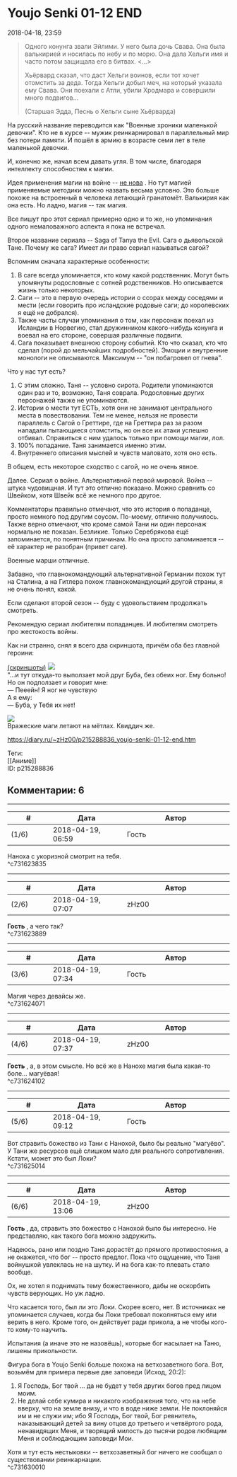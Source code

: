 Youjo Senki 01-12 END
=====================

  
2018-04-18, 23:59  
 
>  Одного конунга звали Эйлими. У него была дочь Свава. Она была валькирией и носилась по небу и по морю. Она дала Хельги имя и часто потом защищала его в битвах. <...>   
>    
>  Хьёрвард сказал, что даст Хельги воинов, если тот хочет отомстить за деда. Тогда Хельги добыл меч, на который указала ему Свава. Они поехали с Атли, убили Хродмара и совершили много подвигов...   
>    
>  (Старшая Эдда, Песнь о Хельги сыне Хьёрварда) 

   
   
 На русский название переводится как "Военные хроники маленькой девочки". Кто не в курсе -- мужик реинкарнировал в параллельный мир без потери памяти. И пошёл в армию в возрасте семи лет в теле маленькой девочки.   
   
 И, конечно же, начал всем давать угля. В том числе, благодаря интеллекту способностям к магии.   
   
 Идея применения магии на войне --  [не нова](https://en.wikipedia.org/wiki/Helm_of_Awe)  . Но тут магией применяемые методики можно назвать весьма условно. Это больше похоже на встроенный в человека летающий гранатомёт. Валькирия как она есть. Но ладно, магия -- так магия.   
   
 Все пишут про этот сериал примерно одно и то же, но упоминания одного немаловажного аспекта я пока не встречал.   
   
 Второе название сериала -- Saga of Tanya the Evil. Сага о дьявольской Тане. Почему же сага? Имеет ли право сериал называться сагой?   
   
 Вспомним сначала характерные особенности:   
 1) В саге всегда упоминается, кто кому какой родственник. Могут быть упомянуты родословные с сотней родственников. Но описывается жизнь только некоторых.   
 2) Саги -- это в первую очередь истории о ссорах между соседями и мести (если говорить про исландские родовые саги; до королевских я ещё не добрался).   
 3) Также часты случаи упоминания о том, как персонаж поехал из Исландии в Норвегию, стал дружинником какого-нибудь конунга и воевал на его стороне, совершая различные подвиги.   
 4) Сага показывает внешнюю сторону событий. Кто что сказал, кто что сделал (порой до мельчайших подробностей). Эмоции и внутренние монологи не описываются. Максимум -- "он побагровел от гнева".   
   
 Что у нас тут есть?   
 1) С этим сложно. Таня -- условно сирота. Родители упоминаются один раз и то, возможно, Таня соврала. Родословные других персонажей также не упоминаются.   
 2) Истории о мести тут ЕСТЬ, хотя они не занимают центрального места в повествовании. Тем не менее, нельзя не провести параллель с Сагой о Греттире, где на Греттира раз за разом нападали пытающиеся отомстить, но он все их атаки успешно отбивал. Справиться с ним удалось только при помощи магии, лол.   
 3) 100% попадание. Таня занимается именно этим.   
 4) Внутреннего описания мыслей и чувств маловато, хотя оно есть.   
   
 В общем, есть некоторое сходство с сагой, но не очень явное.   
   
 Далее. Сериал о войне. Альтернативной первой мировой. Война -- штука чудовищная. И тут это отлично показано. Можно сравнить со Швейком, хотя Швейк всё же немного про другое.   
   
 Комментаторы правильно отмечают, что это история о попаданце, просто немного под другим соусом. По-моему, отлично получилось. Также верно отмечают, что кроме самой Тани ни один персонаж нормально не показан. Безликие. Только Серебрякова ещё запоминается, по понятным причинам. Но она просто запоминается -- её характер не разобран (привет саге).   
   
 Военные марши отличные.   
   
 Забавно, что главнокомандующий альтернативной Германии похож тут на Сталина, а на Гитлера похож главнокомандующий другой страны, я не очень понял, какой.   
   
 Если сделают второй сезон -- буду с удовольствием продолжать смотреть.   
   
 Рекомендую сериал любителям попаданцев. И любителям смотреть про жестокость войны.   
   
 Как ни странно, снял я всего два скриншота, причём оба без главной героини:   
   
  [(скриншоты)](https://zHz00.diary.ru/p215288836.htm?index=1#linkmore215288836m1)      [![](https://i.imgur.com/3S0CkhYl.jpg)](https://i.imgur.com/3S0CkhY.jpg)    
 "...и тут откуда-то выползает мой друг Буба, без обеих ног. Ему больно! Но он подползает и говорит мне:   
 — Пееейн! Я ног не чувствую   
 А я ему:   
 — Буба, у Тебя их нет!   
   
  [![](https://i.imgur.com/ZgBxIl6l.jpg)](https://i.imgur.com/ZgBxIl6.jpg)    
 Вражеские маги летают на мётлах. Квиддич же.   
    
     
  
<https://diary.ru/~zHz00/p215288836_youjo-senki-01-12-end.htm>  
  
Теги:  
[[Аниме]]  
ID: p215288836  


Комментарии: 6
--------------

  


---



|         #         |              Дата              |                     Автор                     |           ID           |
| --- | --- | --- | --- |
| (1/6) | 2018-04-19, 06:59 | Гость | c731623835 |

  
 Наноха с укоризной смотрит на тебя.   
 ^c731623835

---



|         #         |              Дата              |                     Автор                     |           ID           |
| --- | --- | --- | --- |
| (2/6) | 2018-04-19, 07:07 | zHz00 | c731623889 |

  
  **Гость**  , а чего так?   
 ^c731623889

---



|         #         |              Дата              |                     Автор                     |           ID           |
| --- | --- | --- | --- |
| (3/6) | 2018-04-19, 07:34 | Гость | c731624071 |

  
 Магия через девайсы же.   
 ^c731624071

---



|         #         |              Дата              |                     Автор                     |           ID           |
| --- | --- | --- | --- |
| (4/6) | 2018-04-19, 07:37 | zHz00 | c731624102 |

  
  **Гость**  , а, в этом смысле. Но всё же в Нанохе магия была какая-то боле... магуёвая!   
 ^c731624102

---



|         #         |              Дата              |                     Автор                     |           ID           |
| --- | --- | --- | --- |
| (5/6) | 2018-04-19, 09:12 | Гость | c731625014 |

  
 Вот стравить божество из Тани с Нанохой, было бы реально "магуёво". У Тани же ресурсов ещё слишком мало для реального сопротивления. Кстати, может это был Локи?   
 ^c731625014

---



|         #         |              Дата              |                     Автор                     |           ID           |
| --- | --- | --- | --- |
| (6/6) | 2018-04-19, 13:06 | zHz00 | c731630010 |

  
  **Гость**  , да, стравить это божество с Нанохой было бы интересно. Не представляю, как такого бога можно задружить.   
   
 Надеюсь, рано или поздно Таня дорастёт до прямого противостояния, а не окажется, что бог -- просто предлог. Пока что ощущение, что Таня войнушкой увлеклась не на шутку. И на бога как-то плевать стало вообще.   
   
 Ох, не хотел я поднимать тему божественного, дабы не оскорбить чувств верующих. Но уж ладно.   
   
 Что касается того, был ли это Локи. Скорее всего, нет. В источниках не упоминается случаев, когда бы Локи требовал поколняться ему или верить в него. Кроме того, он действует ради прикола, а не чтобы кого-то кому-то научить.   
   
 Испытания (а иначе это не назовёшь), которые бог насылает на Таню, лишены прикольности.   
   
 Фигура бога в Youjo Senki больше похожа на ветхозаветного бога. Вот, возьмём для примера первые две заповеди (Исход, 20:2):   
   
 1. Я Господь, Бог твой … да не будет у тебя других богов пред лицом моим.   
 2. Не делай себе кумира и никакого изображения того, что на небе вверху, что на земле внизу, и что в воде ниже земли. Не поклоняйся им и не служи им; ибо Я Господь, Бог твой, Бог ревнитель, наказывающий детей за вину отцов до третьего и четвёртого рода, ненавидящих Меня, и творящий милость до тысячи родов любящим Меня и соблюдающим заповеди Мои.   
   
 Хотя и тут есть нестыковки -- ветхозаветный бог ничего не сообщал о существовании реинкарнации.   
 ^c731630010